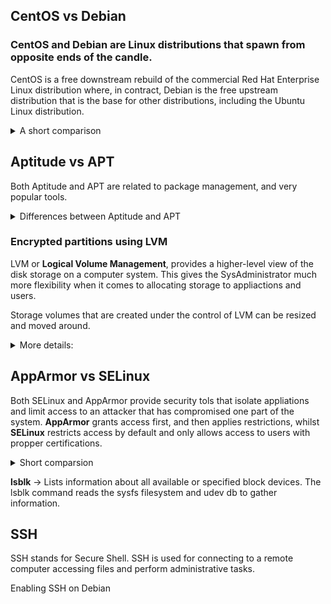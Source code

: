 ## CentOS vs Debian

### CentOS and Debian are Linux distributions that spawn from opposite ends of the candle.

CentOS is a free downstream rebuild of the commercial Red Hat Enterprise Linux distribution where, in contract, Debian is the free upstream distribution that is the base for other distributions, including the Ubuntu Linux distribution.

<details>

<summary> A short comparison </summary>

## Architecture

Both of them support AArch64/ARM64, armhf/armhfp, i386, ppc64el/ppc64le.

CentOS 7 additionally supports POWER9 while Debian and CentOS 8 do not. CentOS 7 focuses on the x86_64/AMD64 architecture with the other archs released through the AltArch SIG (Alternate Architecture Special Interest Group).

Debian supports MIPSel, MIPS64el and s390x while CentOS does not. Much like CentOS 8, Debian does not favor one arch over another —all supported architectures are supported equally.

## Package management

CentOS uses the **RPM** package format and **YUM/DNF** as thep ackage manager.

Debian uses the **DEB** package format and the **dpkg/APT** as thep ackage manager.

Both offer full-feature package management with network-based repository support, dependency checking and resolution. Similar features are available through different interfaces.

## Filesystems

CentOS does not officially support some of the filesystems that Debian offers. Most notably is ZFS, which by Debian is rovided through a DKMS contribution, whilst it's not supported at all on CentOS.

## Kernel

Debian: 4.19 kernel
CentOS: kernel-lt 5.4 and kernel-ml-5.10 available through 3rd party repos.

Both Debian and Red Hat backport security fixes from newer kernels to their current kernels.

## Upgrading

CentOS: Minor version upgrades but not from one release to another.
Debian: Upgrades from one **stable release** to a newer one, keeping a system up to date after years.

## Support

CentOS: Largely community supported
Debian: Community supported including a bug tracker. At the same time it offers a list of independently working consultants to hire to help resolve issues.

### I ended up choosing Debian because: it's safer to use bugs-wise and it's easier to work with compared to CentOS. Both fulfill the requirements for the project, however though, I believe that working with CentOS requires skills I do not posess yet.

</details>

## Aptitude vs APT

Both Aptitude and APT are related to package management, and very popular tools.

<details>
<summary> Differences between Aptitude and APT </summary>

**APT** stands for Advanced Packaging Tool. It's open source and it's designed to handle software installation and removal, as a commant-line tool. APT has a flexible approach, meaning that the user can configure how it works, including adding new sources or providing up-gradation options.

**Aptitude** is also an Advanced Packaging Tool, but in comparison to APT it is a front-end tool that gives users access to the user-interface to access functionality. Aptitude is also used to install and remove packages. 
Installaton: **sudo apt install aptitude** (the command apt is different from the tool APT)

Aptitude allows emulating apt-get's command line. On top of that, previewing actions is possible using colors and it allows the dselect option.

Key differences:
* APT is a lower-level package manager, while Aptitude is a high level package manager.
* Aptitude offers better functionality compared to apt-get. In fact it does contain the functionalities of pt-get, apt-mark and apt-cache.
* Aptitude comes with an interactive UI in addition to that of the text-only.
* Aptitude can be used for more functionality/features such as automatic or manual package installation and other more refined actions on the packages.

</details>

### Encrypted partitions using LVM

LVM or **Logical Volume Management**, provides a higher-level view of the disk storage on a computer system. This gives the SysAdministrator much more flexibility when it comes to allocating storage to appliactions and users.

Storage volumes that are created under the control of LVM can be resized and moved around.

<details>
<summary>More details:</summary>

* **Physical Volumes** or PV	-> Hard disk, hard disk partitions, RAID or LUNs from a SAN.
* **Volume Groups** or VG		-> Collection of one or more Physical Volumes.
* **Logical Volumes** or LV		-> Virtual partitions inside Volume Groups.
* **Physical Extents** or PE	-> Block of data which are necessary to manipulate the actual data.
* **Logical Extents** or LE		-> Physical Extents but on a Logical Volume level. The size of blocks are the same for each logical volume in the same volume group.

* #### Encrypted LVM

When formatting a LVM Volume there is the possibility to choose between encrypted or not encrypted. The encrypted options allows to protect valuable data like volume,s olid state disk or hard drive.

For encrypted volumes, backup passwords are needed

<details>
<summary> How to create backup passwords (from the debian.org documentation) </summary>

    1. Add backup passwords

        1. Run the following command in Terminal as Root

        cryptsetup luksChangeKey <device> -S <slot>

            Notes

                * Where -S means you want to edit a specific key-slot. You need to change <slot> for a number ranging from zero to 7. This number will identify which key-slot you want to edit. There are 8 key-slots total available. Ranging from zero to 7. You need to replace <device> with the path to your encrypted LVM volume. For example /dev/sda. 

        2. It is suggested to create at least 3 backup passwords. If you want to add an additional backup password simply run the same command, but change the <slot> number to your liking. For example:

		```shell
        cryptsetup luksChangeKey /dev/sda -S 2
		```
    2. Backup passwords

        1. Run the following command in Terminal as Root

        ```shell
		cryptsetup luksHeaderBackup <device> --header-backup-file <file>
		```

            Notes

                * Where <device> is the location to save your backup to, for example /dev/sda. And <file> is the name of your backup file, for example /media/jenn/2017-05-18_luks_sda_backup. This command backup all height key-slots.
                * It is suggested to store that backup file into a secured, off-line, and different location. So that in the unlikely event that your computer is damage or stolen you would still be able to recover and access your backup data if any.
</details>
</details>

## AppArmor vs SELinux

Both SELinux and AppArmor provide security tols that isolate appliations and limit access to an attacker that has compromised one part of the system.
**AppArmor** grants access first, and then applies restrictions, whilst **SELinux** restricts access by default and only allows access to users with propper certifications.

<details>
<summary>Short comparsion</summary>

### What is SELinux?

SELinux defines access controls for the applications, processes and files on a system. It uses security policies, which are a set of rules that tell SELinux what can or can't be acesssed, to enforce the access allowed by a policy.

<details>
<summary> More info </summary>

* SELinux checks where permissions are cached for subjects and objects using an AVC (**Access Vector Cache**)
* In case of the inability to make a decision, it sends the request to the security server, which checks for the security content of the app or process. That is applied from the SELinux policy database and then permission is granted or denied.
* SELinux works as a labelling system, which means that all of the fils, processes and ports in a system have an SELinux label associated with them. The kernel manages the labels during the boot.
* SELinux uses type enforcement to enforce a policy that is defined on the system. Type enforcement is the part of an SELinux policy that defines whether a process running with a certaintype can access a file labeled with a certain type.
</details>

### What is AppArmor?

AppArmor is an effective and easy-to-use Linux application security system. AppArmor proactively protects the operating system and appliactions from external or internal threats, even zero-day attacks, by enforcing good behavior and preventing both known and unknown application flaws from being exploited - AppArmor documentaton.

<details>
<summary> More info </summary>

It supplements the traditional Unix DAC (Discretonary access control) model by providing mandatory access control (MAC). The mainline Linux Kernel has included it since v.2.6.36.

Advantages of AppArmor

The main advantages of AppArmor are the simplicity and short learning curve. This module is far less complex than SELinux, making it easier to set up and manage.

The tool works directly with profiles (text files) for access control, and file operations are more straightforward. This feature makes AppArmor more user-friendly than SELinux with its security policies.

Thanks to the path-based implementation, AppArmor protects any file on the system and allows for rules to be specified even for files that do not exist yet. The program's learning mode makes AppArmor adaptable to changes and enforces preferred application behavior.

</details>

Point of comparison | AppArmor | SELinux
| :--- | :--- | :---
Access control | Security profiles based on paths | Security policies based on file labels
Availability | Available for any distribution, mainly used in SUSE and Ubuntu | Available for any distribution, mainly used on RHEL/Fedora systems
Difficulty to learn | Shorter learning curve, easy set-up | Complex and less intuitive
Independent verification | Possible | Not possible
Requires complex config | No | Yes
MLS/MCS | No | Yes
Policy rules | Lacks flexibility | Flexible
Level of control | Medium | High
 
 </details>

 **lsblk** -> Lists information about all available or specified block devices. The lsblk command reads the sysfs filesystem and udev db to gather information.

 ## SSH

SSH stands for Secure Shell. SSH is used for connecting to a remote computer accessing files and perform administrative tasks.

<summary> Enabling SSH on Debian </summary>
